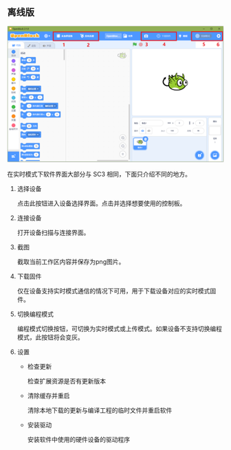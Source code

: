 ## 离线版

![](./assets/desktop-interface1.png)

在实时模式下软件界面大部分与 SC3 相同，下面只介绍不同的地方。

1. 选择设备

    点击此按钮进入设备选择界面。点击并选择想要使用的控制板。

2. 连接设备

    打开设备扫描与连接界面。

3. 截图

    截取当前工作区内容并保存为png图片。

4. 下载固件

    仅在设备支持实时模式通信的情况下可用，用于下载设备对应的实时模式固件。

5. 切换编程模式

    编程模式切换按钮，可切换为实时模式或上传模式。如果设备不支持切换编程模式，此按钮将会变灰。

6. 设置

    - 检查更新
        
        检查扩展资源是否有更新版本
    
    - 清除缓存并重启

        清除本地下载的更新与编译工程的临时文件并重启软件

    - 安装驱动

        安装软件中使用的硬件设备的驱动程序